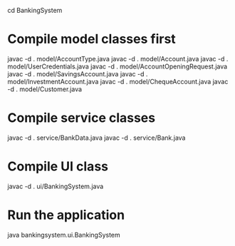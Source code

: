 cd BankingSystem

# Compile model classes first
javac -d . model/AccountType.java
javac -d . model/Account.java
javac -d . model/UserCredentials.java
javac -d . model/AccountOpeningRequest.java
javac -d . model/SavingsAccount.java
javac -d . model/InvestmentAccount.java
javac -d . model/ChequeAccount.java
javac -d . model/Customer.java

# Compile service classes
javac -d . service/BankData.java
javac -d . service/Bank.java

# Compile UI class
javac -d . ui/BankingSystem.java

# Run the application
java bankingsystem.ui.BankingSystem
